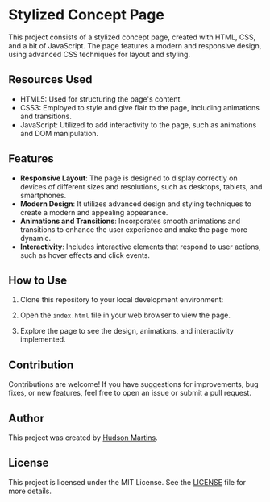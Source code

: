 # Stylized Concept Page

This project consists of a stylized concept page, created with HTML, CSS, and a bit of JavaScript. The page features a modern and responsive design, using advanced CSS techniques for layout and styling.

## Resources Used

- HTML5: Used for structuring the page's content.
- CSS3: Employed to style and give flair to the page, including animations and transitions.
- JavaScript: Utilized to add interactivity to the page, such as animations and DOM manipulation.

## Features

- **Responsive Layout**: The page is designed to display correctly on devices of different sizes and resolutions, such as desktops, tablets, and smartphones.
- **Modern Design**: It utilizes advanced design and styling techniques to create a modern and appealing appearance.
- **Animations and Transitions**: Incorporates smooth animations and transitions to enhance the user experience and make the page more dynamic.
- **Interactivity**: Includes interactive elements that respond to user actions, such as hover effects and click events.

## How to Use

1. Clone this repository to your local development environment:

2. Open the `index.html` file in your web browser to view the page.

3. Explore the page to see the design, animations, and interactivity implemented.

## Contribution

Contributions are welcome! If you have suggestions for improvements, bug fixes, or new features, feel free to open an issue or submit a pull request.

## Author

This project was created by [Hudson Martins](https://github.com/devophudson).

## License

This project is licensed under the MIT License. See the [LICENSE](LICENSE) file for more details.
